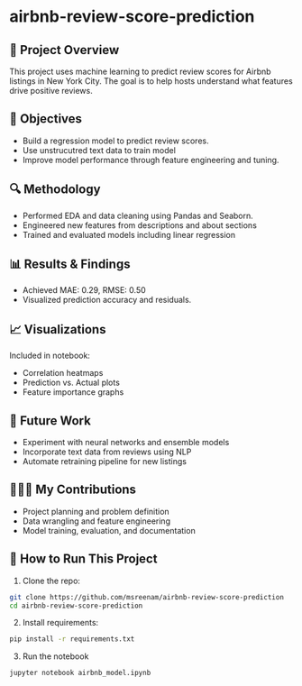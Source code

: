 # airbnb-review-score-prediction

## 📌 Project Overview
This project uses machine learning to predict review scores for Airbnb listings in New York City. The goal is to help hosts understand what features drive positive reviews.

## 🎯 Objectives
- Build a regression model to predict review scores.
- Use unstrucutred text data to train model
- Improve model performance through feature engineering and tuning.

## 🔍 Methodology
- Performed EDA and data cleaning using Pandas and Seaborn.
- Engineered new features from descriptions and about sections
- Trained and evaluated models including linear regression

## 📊 Results & Findings
- Achieved MAE: 0.29, RMSE: 0.50
- Visualized prediction accuracy and residuals.

## 📈 Visualizations
Included in notebook:
- Correlation heatmaps
- Prediction vs. Actual plots
- Feature importance graphs

## 🧠 Future Work
- Experiment with neural networks and ensemble models
- Incorporate text data from reviews using NLP
- Automate retraining pipeline for new listings

## 👩🏽‍💻 My Contributions
- Project planning and problem definition  
- Data wrangling and feature engineering  
- Model training, evaluation, and documentation

## 📝 How to Run This Project

1. Clone the repo:
```bash
git clone https://github.com/msreenam/airbnb-review-score-prediction
cd airbnb-review-score-prediction
```
2. Install requirements:
```bash
pip install -r requirements.txt
```
3. Run the notebook
```bash
jupyter notebook airbnb_model.ipynb
```
